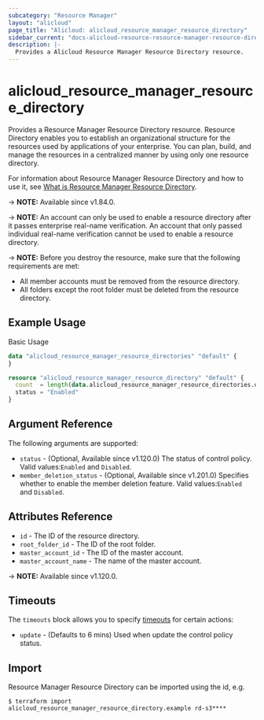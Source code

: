```yaml
---
subcategory: "Resource Manager"
layout: "alicloud"
page_title: "Alicloud: alicloud_resource_manager_resource_directory"
sidebar_current: "docs-alicloud-resource-resource-manager-resource-directory"
description: |-
  Provides a Alicloud Resource Manager Resource Directory resource.
---
```


# alicloud_resource_manager_resource_directory

Provides a Resource Manager Resource Directory resource. Resource Directory enables you to establish an organizational structure for the resources used by applications of your enterprise. You can plan, build, and manage the resources in a centralized manner by using only one resource directory.

For information about Resource Manager Resource Directory and how to use it, see [What is Resource Manager Resource Directory](https://www.alibabacloud.com/help/en/doc-detail/94475.htm).

-> **NOTE:** Available since v1.84.0.

-> **NOTE:** An account can only be used to enable a resource directory after it passes enterprise real-name verification. An account that only passed individual real-name verification cannot be used to enable a resource directory.

-> **NOTE:** Before you destroy the resource, make sure that the following requirements are met:
  - All member accounts must be removed from the resource directory. 
  - All folders except the root folder must be deleted from the resource directory.
  
## Example Usage

Basic Usage

```terraform
data "alicloud_resource_manager_resource_directories" "default" {
}

resource "alicloud_resource_manager_resource_directory" "default" {
  count  = length(data.alicloud_resource_manager_resource_directories.default.directories) > 0 ? 0 : 1
  status = "Enabled"
}
```
## Argument Reference

The following arguments are supported:

* `status` - (Optional, Available since v1.120.0) The status of control policy. Valid values:`Enabled` and `Disabled`.
* `member_deletion_status` - (Optional, Available since v1.201.0) Specifies whether to enable the member deletion feature. Valid values:`Enabled` and `Disabled`.

## Attributes Reference

* `id` - The ID of the resource directory.
* `root_folder_id` - The ID of the root folder.
* `master_account_id` - The ID of the master account.
* `master_account_name` - The name of the master account.

-> **NOTE:** Available since v1.120.0.

## Timeouts

The `timeouts` block allows you to specify [timeouts](https://www.terraform.io/docs/configuration-0-11/resources.html#timeouts) for certain actions:

* `update` - (Defaults to 6 mins) Used when update the control policy status.

## Import

Resource Manager Resource Directory can be imported using the id, e.g.

```shell
$ terraform import alicloud_resource_manager_resource_directory.example rd-s3****
```
